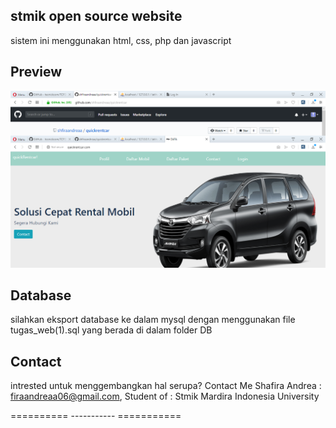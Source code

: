 ## stmik open source website
sistem ini menggunakan html, css, php dan javascript

## Preview
![preview landingPage](images/preview.png)

## Database
silahkan eksport database ke dalam mysql dengan menggunakan file tugas_web(1).sql yang berada di dalam folder DB

## Contact
intrested untuk menggembangkan hal serupa? Contact Me
Shafira Andrea : firaandreaa06@gmail.com, Student of : Stmik Mardira Indonesia University
 
 ========== ----------- ===========